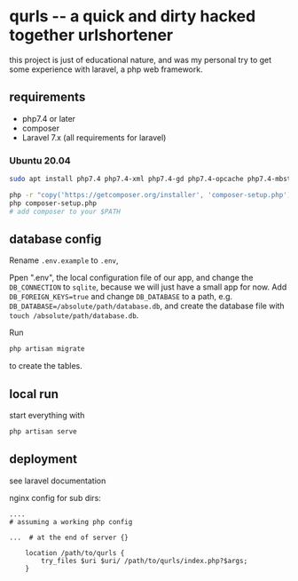 # qurls -- a quick and dirty hacked together urlshortener

this project is just of educational nature, and was my personal try to get some experience with laravel, a php web framework.

## requirements

* php7.4 or later
* composer
* Laravel 7.x  (all requirements for laravel)

### Ubuntu 20.04
```bash
sudo apt install php7.4 php7.4-xml php7.4-gd php7.4-opcache php7.4-mbstring php7.4-zip php7.4-sqlite3 npm

php -r "copy('https://getcomposer.org/installer', 'composer-setup.php');"
php composer-setup.php
# add composer to your $PATH
```

## database config

Rename `.env.example` to `.env`,

Ppen ".env", the local configuration file of our app, and change the `DB_CONNECTION` to `sqlite`, because we will just have a small app for now.
Add `DB_FOREIGN_KEYS=true` and change `DB_DATABASE` to a path, e.g. `DB_DATABASE=/absolute/path/database.db`, and create the database file with `touch /absolute/path/database.db`.

Run
```bash
php artisan migrate
```

to create the tables.

## local run

start everything with
```bash
php artisan serve
```

## deployment
see laravel documentation

nginx config for sub dirs:
```
....
# assuming a working php config

...  # at the end of server {}

    location /path/to/qurls {
        try_files $uri $uri/ /path/to/qurls/index.php?$args;
    }


```
